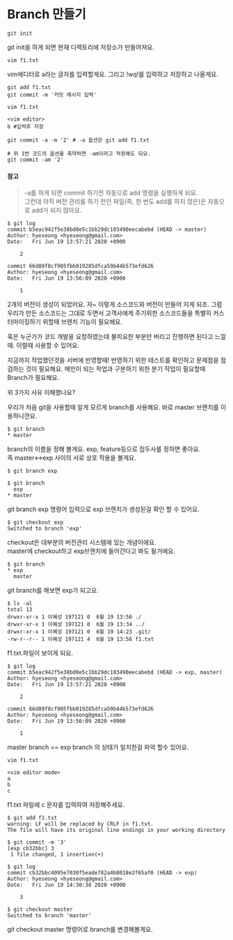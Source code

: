 # Branch 만들기



```text
git init
```

git init을 하게 되면 현재 디렉토리에 저장소가 만들어져요. 

```text
vim f1.txt
```

vim에디터로 a라는 글자를 입력할게요.  그리고 !wq!를 입력하고 저장하고 나올게요. 

```text
git add f1.txt
git commit -m '커밋 메시지 입력'
```

```text
vim f1.txt

<vim editor> 
b #입력후 저장 
```

```text
git commit -a -m '2' # -a 옵션은 git add f1.txt

# 위 1번 코드의 옵션을 축약하면 -am이라고 적용해도 되요. 
git commit -am '2' 
```

#### 참고

> -a를 하게 되면 commit 하기전 자동으로 add 명령을 실행하게 되요.   
> 그런데 아직 버전 관리를 하기 전인 파일\(즉, 한 번도 add를 하지 않은\)은 자동으로 add가 되지 않아요.

```text
$ git log
commit b5eac942f5e38bd0e5c1bb29dc103490eecabebd (HEAD -> master)
Author: hyeseong <hyeseong@gmail.com>
Date:   Fri Jun 19 13:57:21 2020 +0900

    2

commit 66d89f8cf905fbb019285dfca59b44b573efd626
Author: hyeseong <hyeseong@gmail.com>
Date:   Fri Jun 19 13:56:09 2020 +0900

    1

```

2개의 버전이 생성이 되었어요.  자~ 이렇게 소스코드와 버전이 만들어 지게 되조. 그럼 우리가 만든 소스코드는 그대로 두면서 고객사에게 주기위한 소스코드들을 특별히 커스터마이징하기 위할때 브렌치 기능이 필요해요.   
  
혹은 누군가가 코드 개발을 요청하였는데 불피요한 부분만 버리고 진행하면 된다고 느낄때. 이럴때 사용할 수 있어요.   
  
지금까지 작업했던것을 서버에 반영할때! 반영하기 위한 테스트를 확인하고 문제점을 점검하는 것이 필요해요. 메인이 되는 작업과 구분하기 위한 분기 작업이 필요할때 Branch가 필요해요.   
  
위 3가지 사유 이해했나요?



우리가 처음 git을 사용할때 알게 모르게 branch를 사용해요. 바로 master 브랜치를 이용하니깐요. 

```text
$ git branch
* master

```

branch의 이름을 정해 볼게요. exp, feature등으로 접두사를 정하면 좋아요.   
즉 master&lt;-&gt;exp 사이의 서로 상호 작용을 볼게요. 

```text
$ git branch exp

$ git branch
  exp
* master

```

git branch exp 명령어 입력으로 exp 브렌치가 생성된걸 확인 할 수 있어요.

```text
$ git checkout exp
Switched to branch 'exp'
```

checkout은 대부분의 버전관리 시스템에 있는 개념이에요.   
master에 checkout하고 exp브렌치에 들어간다고 봐도 될거에요. 

```text
$ git branch
* exp
  master
```

git branch를 해보면 exp가 되고요.

```text
$ ls -al
total 13
drwxr-xr-x 1 이혜성 197121 0  6월 19 13:56 ./
drwxr-xr-x 1 이혜성 197121 0  6월 19 13:34 ../
drwxr-xr-x 1 이혜성 197121 0  6월 19 14:23 .git/
-rw-r--r-- 1 이혜성 197121 4  6월 19 13:56 f1.txt

```

f1.txt.파일이 보이게 되요. 

```text
$ git log
commit b5eac942f5e38bd0e5c1bb29dc103490eecabebd (HEAD -> exp, master)
Author: hyeseong <hyeseong@gmail.com>
Date:   Fri Jun 19 13:57:21 2020 +0900

    2

commit 66d89f8cf905fbb019285dfca59b44b573efd626
Author: hyeseong <hyeseong@gmail.com>
Date:   Fri Jun 19 13:56:09 2020 +0900

    1

```

master branch == exp branch 의 상태가 일치한걸 파악 할수 있어요.   
  


```text
vim f1.txt

<vim editor mode>
a
b
c
```

f1.txt 파일에 c 문자를 입력하여 저장해주세요. 

```text
$ git add f1.txt
warning: LF will be replaced by CRLF in f1.txt.
The file will have its original line endings in your working directory

$ git commit -m '3'
[exp cb32bbc] 3
 1 file changed, 1 insertion(+)

$ git log
commit cb32bbc4095e7030f5eade782a4b8018e2f65af0 (HEAD -> exp)
Author: hyeseong <hyeseong@gmail.com>
Date:   Fri Jun 19 14:30:38 2020 +0900

    3
```



```text
$ git checkout master
Switched to branch 'master'
```

git checkout master 명령어로 branch를 변경해볼게요. 

```text

```

